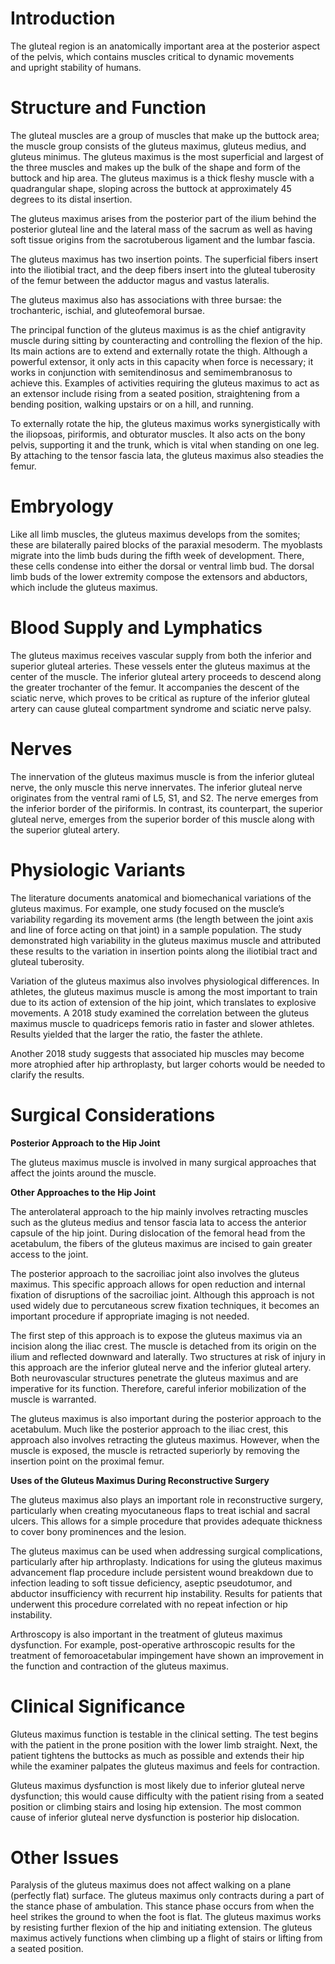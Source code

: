 # Introduction

The gluteal region is an anatomically important area at the posterior aspect of the pelvis, which contains muscles critical to dynamic movements and upright stability of humans.

# Structure and Function

The gluteal muscles are a group of muscles that make up the buttock area; the muscle group consists of the gluteus maximus, gluteus medius, and gluteus minimus. The gluteus maximus is the most superficial and largest of the three muscles and makes up the bulk of the shape and form of the buttock and hip area. The gluteus maximus is a thick fleshy muscle with a quadrangular shape, sloping across the buttock at approximately 45 degrees to its distal insertion.

The gluteus maximus arises from the posterior part of the ilium behind the posterior gluteal line and the lateral mass of the sacrum as well as having soft tissue origins from the sacrotuberous ligament and the lumbar fascia.

The gluteus maximus has two insertion points. The superficial fibers insert into the iliotibial tract, and the deep fibers insert into the gluteal tuberosity of the femur between the adductor magus and vastus lateralis.

The gluteus maximus also has associations with three bursae: the trochanteric, ischial, and gluteofemoral bursae.

The principal function of the gluteus maximus is as the chief antigravity muscle during sitting by counteracting and controlling the flexion of the hip. Its main actions are to extend and externally rotate the thigh. Although a powerful extensor, it only acts in this capacity when force is necessary; it works in conjunction with semitendinosus and semimembranosus to achieve this. Examples of activities requiring the gluteus maximus to act as an extensor include rising from a seated position, straightening from a bending position, walking upstairs or on a hill, and running.

To externally rotate the hip, the gluteus maximus works synergistically with the iliopsoas, piriformis, and obturator muscles. It also acts on the bony pelvis, supporting it and the trunk, which is vital when standing on one leg. By attaching to the tensor fascia lata, the gluteus maximus also steadies the femur.

# Embryology

Like all limb muscles, the gluteus maximus develops from the somites; these are bilaterally paired blocks of the paraxial mesoderm. The myoblasts migrate into the limb buds during the fifth week of development. There, these cells condense into either the dorsal or ventral limb bud. The dorsal limb buds of the lower extremity compose the extensors and abductors, which include the gluteus maximus.

# Blood Supply and Lymphatics

The gluteus maximus receives vascular supply from both the inferior and superior gluteal arteries. These vessels enter the gluteus maximus at the center of the muscle. The inferior gluteal artery proceeds to descend along the greater trochanter of the femur. It accompanies the descent of the sciatic nerve, which proves to be critical as rupture of the inferior gluteal artery can cause gluteal compartment syndrome and sciatic nerve palsy.

# Nerves

The innervation of the gluteus maximus muscle is from the inferior gluteal nerve, the only muscle this nerve innervates. The inferior gluteal nerve originates from the ventral rami of L5, S1, and S2. The nerve emerges from the inferior border of the piriformis. In contrast, its counterpart, the superior gluteal nerve, emerges from the superior border of this muscle along with the superior gluteal artery.

# Physiologic Variants

The literature documents anatomical and biomechanical variations of the gluteus maximus. For example, one study focused on the muscle’s variability regarding its movement arms (the length between the joint axis and line of force acting on that joint) in a sample population. The study demonstrated high variability in the gluteus maximus muscle and attributed these results to the variation in insertion points along the iliotibial tract and gluteal tuberosity.

Variation of the gluteus maximus also involves physiological differences. In athletes, the gluteus maximus muscle is among the most important to train due to its action of extension of the hip joint, which translates to explosive movements. A 2018 study examined the correlation between the gluteus maximus muscle to quadriceps femoris ratio in faster and slower athletes. Results yielded that the larger the ratio, the faster the athlete.

Another 2018 study suggests that associated hip muscles may become more atrophied after hip arthroplasty, but larger cohorts would be needed to clarify the results.

# Surgical Considerations

**Posterior Approach to the Hip Joint**

The gluteus maximus muscle is involved in many surgical approaches that affect the joints around the muscle.

**Other Approaches to the Hip Joint**

The anterolateral approach to the hip mainly involves retracting muscles such as the gluteus medius and tensor fascia lata to access the anterior capsule of the hip joint. During dislocation of the femoral head from the acetabulum, the fibers of the gluteus maximus are incised to gain greater access to the joint.

The posterior approach to the sacroiliac joint also involves the gluteus maximus. This specific approach allows for open reduction and internal fixation of disruptions of the sacroiliac joint. Although this approach is not used widely due to percutaneous screw fixation techniques, it becomes an important procedure if appropriate imaging is not needed.

The first step of this approach is to expose the gluteus maximus via an incision along the iliac crest. The muscle is detached from its origin on the ilium and reflected downward and laterally. Two structures at risk of injury in this approach are the inferior gluteal nerve and the inferior gluteal artery. Both neurovascular structures penetrate the gluteus maximus and are imperative for its function. Therefore, careful inferior mobilization of the muscle is warranted.

The gluteus maximus is also important during the posterior approach to the acetabulum. Much like the posterior approach to the iliac crest, this approach also involves retracting the gluteus maximus. However, when the muscle is exposed, the muscle is retracted superiorly by removing the insertion point on the proximal femur.

**Uses of the Gluteus Maximus During Reconstructive Surgery**

The gluteus maximus also plays an important role in reconstructive surgery, particularly when creating myocutaneous flaps to treat ischial and sacral ulcers. This allows for a simple procedure that provides adequate thickness to cover bony prominences and the lesion.

The gluteus maximus can be used when addressing surgical complications, particularly after hip arthroplasty. Indications for using the gluteus maximus advancement flap procedure include persistent wound breakdown due to infection leading to soft tissue deficiency, aseptic pseudotumor, and abductor insufficiency with recurrent hip instability. Results for patients that underwent this procedure correlated with no repeat infection or hip instability.

Arthroscopy is also important in the treatment of gluteus maximus dysfunction. For example, post-operative arthroscopic results for the treatment of femoroacetabular impingement have shown an improvement in the function and contraction of the gluteus maximus.

# Clinical Significance

Gluteus maximus function is testable in the clinical setting. The test begins with the patient in the prone position with the lower limb straight. Next, the patient tightens the buttocks as much as possible and extends their hip while the examiner palpates the gluteus maximus and feels for contraction.

Gluteus maximus dysfunction is most likely due to inferior gluteal nerve dysfunction; this would cause difficulty with the patient rising from a seated position or climbing stairs and losing hip extension. The most common cause of inferior gluteal nerve dysfunction is posterior hip dislocation.

# Other Issues

Paralysis of the gluteus maximus does not affect walking on a plane (perfectly flat) surface. The gluteus maximus only contracts during a part of the stance phase of ambulation. This stance phase occurs from when the heel strikes the ground to when the foot is flat. The gluteus maximus works by resisting further flexion of the hip and initiating extension. The gluteus maximus actively functions when climbing up a flight of stairs or lifting from a seated position.